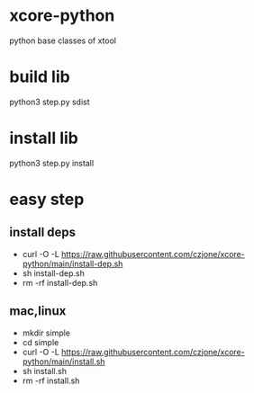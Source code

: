 # xcore-python

python base classes of xtool

# build lib
python3 step.py sdist

# install lib
python3 step.py install

# easy step
## install deps
- curl -O -L https://raw.githubusercontent.com/czjone/xcore-python/main/install-dep.sh
- sh install-dep.sh
- rm -rf install-dep.sh
## mac,linux 
- mkdir simple
- cd simple
- curl -O -L https://raw.githubusercontent.com/czjone/xcore-python/main/install.sh
- sh install.sh
- rm -rf install.sh

